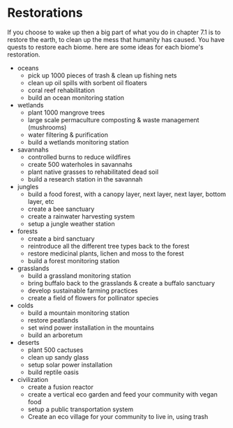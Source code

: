 # Restorations

If you choose to wake up then a big part of what you do in chapter 7.1 is to restore the earth, to clean up the mess that humanity has caused. You have quests to restore each biome. here are some ideas for each biome's restoration.

- oceans
  - pick up 1000 pieces of trash & clean up fishing nets
  - clean up oil spills with sorbent oil floaters
  - coral reef rehabilitation
  - build an ocean monitoring station
- wetlands
  - plant 1000 mangrove trees
  - large scale permaculture composting & waste management (mushrooms)
  - water filtering & purification
  - build a wetlands monitoring station
- savannahs
  - controlled burns to reduce wildfires
  - create 500 waterholes in savannahs
  - plant native grasses to rehabilitated dead soil
  - build a research station in the savannah
- jungles
  - build a food forest, with a canopy layer, next layer, next layer, bottom layer, etc
  - create a bee sanctuary
  - create a rainwater harvesting system
  - setup a jungle weather station
- forests
  - create a bird sanctuary
  - reintroduce all the different tree types back to the forest
  - restore medicinal plants, lichen and moss to the forest
  - build a forest monitoring station
- grasslands
  - build a grassland monitoring station
  - bring buffalo back to the grasslands & create a buffalo sanctuary
  - develop sustainable farming practices
  - create a field of flowers for pollinator species
- colds
  - build a mountain monitoring station
  - restore peatlands
  - set wind power installation in the mountains
  - build an arboretum
- deserts
  - plant 500 cactuses
  - clean up sandy glass
  - setup solar power installation
  - build reptile oasis
- civilization
  - create a fusion reactor
  - create a vertical eco garden and feed your community with vegan food
  - setup a public transportation system
  - Create an eco village for your community to live in, using trash
